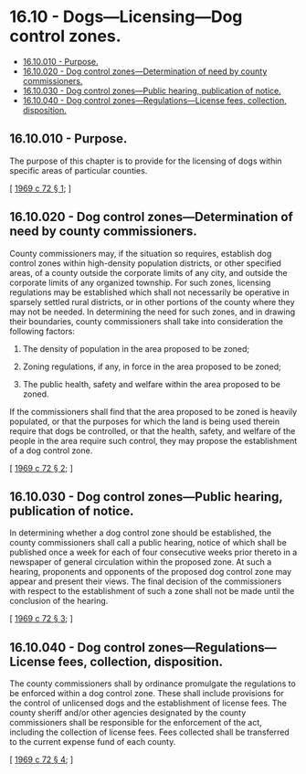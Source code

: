 # 16.10 - Dogs—Licensing—Dog control zones.
* [16.10.010 - Purpose.](#1610010---purpose)
* [16.10.020 - Dog control zones—Determination of need by county commissioners.](#1610020---dog-control-zonesdetermination-of-need-by-county-commissioners)
* [16.10.030 - Dog control zones—Public hearing, publication of notice.](#1610030---dog-control-zonespublic-hearing-publication-of-notice)
* [16.10.040 - Dog control zones—Regulations—License fees, collection, disposition.](#1610040---dog-control-zonesregulationslicense-fees-collection-disposition)
## 16.10.010 - Purpose.
The purpose of this chapter is to provide for the licensing of dogs within specific areas of particular counties.

\[ [1969 c 72 § 1](https://leg.wa.gov/CodeReviser/documents/sessionlaw/1969c72.pdf?cite=1969%20c%2072%20§%201); \]

## 16.10.020 - Dog control zones—Determination of need by county commissioners.
County commissioners may, if the situation so requires, establish dog control zones within high-density population districts, or other specified areas, of a county outside the corporate limits of any city, and outside the corporate limits of any organized township. For such zones, licensing regulations may be established which shall not necessarily be operative in sparsely settled rural districts, or in other portions of the county where they may not be needed. In determining the need for such zones, and in drawing their boundaries, county commissioners shall take into consideration the following factors:

1. The density of population in the area proposed to be zoned;

2. Zoning regulations, if any, in force in the area proposed to be zoned;

3. The public health, safety and welfare within the area proposed to be zoned.

If the commissioners shall find that the area proposed to be zoned is heavily populated, or that the purposes for which the land is being used therein require that dogs be controlled, or that the health, safety, and welfare of the people in the area require such control, they may propose the establishment of a dog control zone.

\[ [1969 c 72 § 2](https://leg.wa.gov/CodeReviser/documents/sessionlaw/1969c72.pdf?cite=1969%20c%2072%20§%202); \]

## 16.10.030 - Dog control zones—Public hearing, publication of notice.
In determining whether a dog control zone should be established, the county commissioners shall call a public hearing, notice of which shall be published once a week for each of four consecutive weeks prior thereto in a newspaper of general circulation within the proposed zone. At such a hearing, proponents and opponents of the proposed dog control zone may appear and present their views. The final decision of the commissioners with respect to the establishment of such a zone shall not be made until the conclusion of the hearing.

\[ [1969 c 72 § 3](https://leg.wa.gov/CodeReviser/documents/sessionlaw/1969c72.pdf?cite=1969%20c%2072%20§%203); \]

## 16.10.040 - Dog control zones—Regulations—License fees, collection, disposition.
The county commissioners shall by ordinance promulgate the regulations to be enforced within a dog control zone. These shall include provisions for the control of unlicensed dogs and the establishment of license fees. The county sheriff and/or other agencies designated by the county commissioners shall be responsible for the enforcement of the act, including the collection of license fees. Fees collected shall be transferred to the current expense fund of each county.

\[ [1969 c 72 § 4](https://leg.wa.gov/CodeReviser/documents/sessionlaw/1969c72.pdf?cite=1969%20c%2072%20§%204); \]

